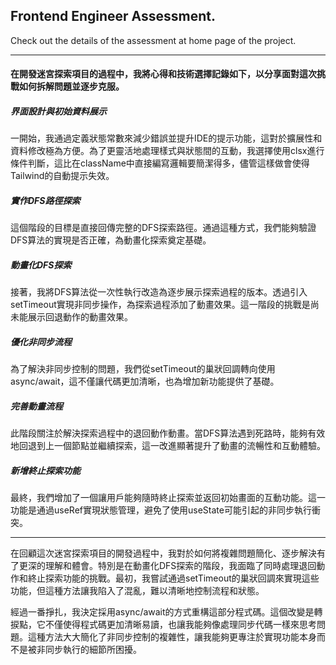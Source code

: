 ## Frontend Engineer Assessment.

Check out the details of the assessment at home page of the project.

---

#### 在開發迷宮探索項目的過程中，我將心得和技術選擇記錄如下，以分享面對這次挑戰如何拆解問題並逐步克服。

##### 界面設計與初始資料展示

一開始，我通過定義狀態常數來減少錯誤並提升IDE的提示功能，這對於擴展性和資料修改極為方便。為了更靈活地處理樣式與狀態間的互動，我選擇使用clsx進行條件判斷，這比在className中直接編寫邏輯要簡潔得多，儘管這樣做會使得Tailwind的自動提示失效。

##### 實作DFS路徑探索

這個階段的目標是直接回傳完整的DFS探索路徑。通過這種方式，我們能夠驗證DFS算法的實現是否正確，為動畫化探索奠定基礎。

##### 動畫化DFS探索

接著，我將DFS算法從一次性執行改造為逐步展示探索過程的版本。透過引入setTimeout實現非同步操作，為探索過程添加了動畫效果。這一階段的挑戰是尚未能展示回退動作的動畫效果。

##### 優化非同步流程

為了解決非同步控制的問題，我們從setTimeout的巢狀回調轉向使用async/await，這不僅讓代碼更加清晰，也為增加新功能提供了基礎。

##### 完善動畫流程

此階段關注於解決探索過程中的退回動作動畫。當DFS算法遇到死路時，能夠有效地回退到上一個節點並繼續探索，這一改進顯著提升了動畫的流暢性和互動體驗。

##### 新增終止探索功能

最終，我們增加了一個讓用戶能夠隨時終止探索並返回初始畫面的互動功能。這一功能是通過useRef實現狀態管理，避免了使用useState可能引起的非同步執行衝突。

---

在回顧這次迷宮探索項目的開發過程中，我對於如何將複雜問題簡化、逐步解決有了更深的理解和體會。特別是在動畫化DFS探索的階段，我面臨了同時處理退回動作和終止探索功能的挑戰。最初，我嘗試通過setTimeout的巢狀回調來實現這些功能，但這種方法讓我陷入了混亂，難以清晰地控制流程和狀態。

經過一番掙扎，我決定採用async/await的方式重構這部分程式碼。這個改變是轉捩點，它不僅使得程式碼更加清晰易讀，也讓我能夠像處理同步代碼一樣來思考問題。這種方法大大簡化了非同步控制的複雜性，讓我能夠更專注於實現功能本身而不是被非同步執行的細節所困擾。
